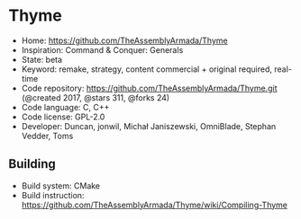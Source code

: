 # Thyme

- Home: https://github.com/TheAssemblyArmada/Thyme
- Inspiration: Command & Conquer: Generals
- State: beta
- Keyword: remake, strategy, content commercial + original required, real-time
- Code repository: https://github.com/TheAssemblyArmada/Thyme.git (@created 2017, @stars 311, @forks 24)
- Code language: C, C++
- Code license: GPL-2.0
- Developer: Duncan, jonwil, Michał Janiszewski, OmniBlade, Stephan Vedder, Toms

## Building

- Build system: CMake
- Build instruction: https://github.com/TheAssemblyArmada/Thyme/wiki/Compiling-Thyme
